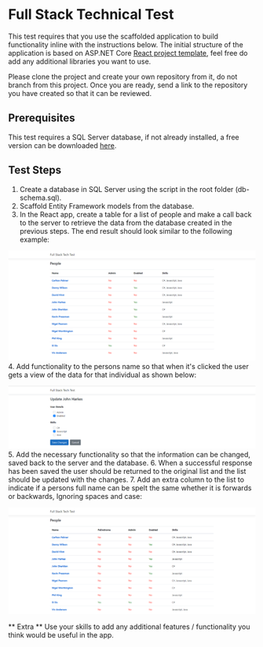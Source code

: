 # Full Stack Technical Test

This test requires that you use the scaffolded application to build functionality inline with the instructions below. The initial structure of the application is based on ASP.NET Core [React project template](https://docs.microsoft.com/en-us/aspnet/core/client-side/spa/react?view=aspnetcore-3.0&tabs=visual-studio), feel free do add any additional libraries you want to use. 

Please clone the project and create your own repository from it, do not branch from this project. Once you are ready, send a link to the repository you have created so that it can be reviewed.

## Prerequisites

This test requires a SQL Server database, if not already installed, a free version can be downloaded [here](https://www.microsoft.com/en-gb/sql-server/sql-server-editions-express).

## Test Steps

1. Create a database in SQL Server using the script in the root folder (db-schema.sql).
2. Scaffold Entity Framework models from the database.
3. In the React app, create a table for a list of people and make a call back to the server to retrieve the data from the database created in the previous steps. The end result should look similar to the following example:
   
![List Image](ClientApp/public/list.png "Example list image")
4. Add functionality to the persons name so that when it's clicked the user gets a view of the data for that individual as shown below:
   
![Person Image](ClientApp/public/person.png "Example person image") 
5. Add the necessary functionality so that the information can be changed, saved back to the server and the database.
6. When a successful response has been saved the user should be returned to the original list and the list should be updated with the changes.
7. Add an extra column to the list to indicate if a persons full name can be spelt the same whether it is forwards or backwards, Ignoring spaces and case:
   
![Person Image](ClientApp/public/palindrome.png "Example palindrome image") 

** Extra ** 
Use your skills to add any additional features / functionality you think would be useful in the app.